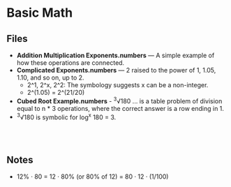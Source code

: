 # Basic Math

## Files
- **Addition Multiplication Exponents.numbers** — A simple example of how these operations are connected.
- **Complicated Exponents.numbers** — 2 raised to the power of 1, 1.05, 1.10, and so on, up to 2. 
  -  2^1, 2^x, 2^2: The symbology suggests x can be a non-integer.
  -  2^(1.05) = 2^(21/20)
-  **Cubed Root Example.numbers** - <sup>3</sup>√180 ... is a table problem of division equal to n * 3 operations, where the correct answer is a row ending in 1.
  - <sup>3</sup>√180 is symbolic for log<sup>x</sup> 180 = 3.


<br />
<br />

## Notes
- 12% · 80 = 12 · 80% (or 80% of 12) = 80 · 12 · (1/100)

